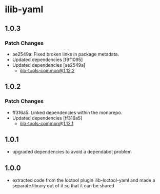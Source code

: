 # ilib-yaml

## 1.0.3

### Patch Changes

- ae2549a: Fixed broken links in package metadata.
- Updated dependencies [f9f1095]
- Updated dependencies [ae2549a]
  - ilib-tools-common@1.12.2

## 1.0.2

### Patch Changes

- ff316a5: Linked dependencies within the monorepo.
- Updated dependencies [ff316a5]
  - ilib-tools-common@1.12.1

## 1.0.1

- upgraded dependencies to avoid a dependabot problem

## 1.0.0

- extracted code from the loctool plugin ilib-loctool-yaml and made a separate
  library out of it so that it can be shared

